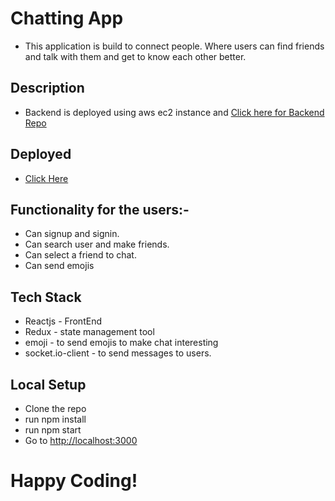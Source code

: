# Chatting App
* This application is build to connect people. Where users can find friends and talk with them and get to know each other better.

## Description
* Backend is deployed using aws ec2 instance and [Click here for Backend Repo](https://github.com/Sandeep96Shah/chatting)

## Deployed
* [Click Here](http://13.233.24.54:8000/)

## Functionality for the users:-
* Can signup and signin.
* Can search user and make friends.
* Can select a friend to chat.
* Can send emojis

## Tech Stack
* Reactjs - FrontEnd
* Redux - state management tool
* emoji - to send emojis to make chat interesting
* socket.io-client - to send messages to users.

## Local Setup
 * Clone the repo
 * run npm install
 * run npm start
 * Go to [http://localhost:3000](http://localhost:3000)

# Happy Coding!